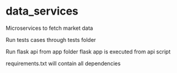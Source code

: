 # data_services
Microservices to fetch market data

Run tests cases through tests folder 

Run flask api from app folder
flask app is executed from api script

requirements.txt will contain all dependencies

